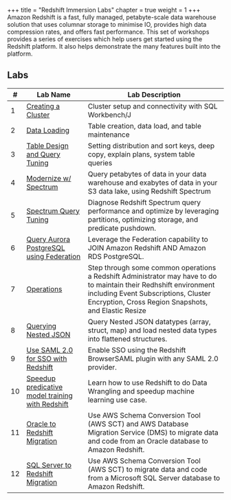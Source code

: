 +++
title = "Redshift Immersion Labs"
chapter = true
weight = 1
+++
Amazon Redshift is a fast, fully managed, petabyte-scale data warehouse solution that uses columnar storage to minimise IO, provides high data compression rates, and offers fast performance. This set of workshops provides a series of exercises which help users get started using the Redshift platform. It also helps demonstrate the many features built into the platform.

## Labs
|# |Lab Name |Lab Description |
|---- |---- | ----|
|1 |[Creating a Cluster](lab1.html) |Cluster setup and connectivity with SQL Workbench/J |
|2 |[Data Loading](lab2.html) |Table creation, data load, and table maintenance |
|3 |[Table Design and Query Tuning](lab3.html) |Setting distribution and sort keys, deep copy, explain plans, system table queries |
|4 |[Modernize w/ Spectrum](lab4.html) |Query petabytes of data in your data warehouse and exabytes of data in your S3 data lake, using Redshift Spectrum |
|5 |[Spectrum Query Tuning](lab5.html) | Diagnose Redshift Spectrum query performance and optimize by leveraging partitions, optimizing storage, and predicate pushdown.|
|6 |[Query Aurora PostgreSQL using Federation](lab6.html) |Leverage the Federation capability to JOIN Amazon Redshift AND Amazon RDS PostgreSQL. |
|7 |[Operations](lab7.html) | Step through some common operations a Redshift Administrator may have to do to maintain their Redhshift environment including Event Subscriptions, Cluster Encryption, Cross Region Snapshots, and Elastic Resize |
|8 |[Querying Nested JSON](lab8.html)| Query Nested JSON datatypes (array, struct, map) and load nested data types into flattened structures. |
|9 |[Use SAML 2.0 for SSO with Redshift](lab9.html)| Enable SSO using the Redshift BrowserSAML plugin with any SAML 2.0 provider. |
|10 |[Speedup predicative model training with Redshift](lab10.html)| Learn how to use Redshift to do Data Wrangling and speedup machine learning use case. |
|11 |[Oracle to Redshift Migration](lab11.html)| Use AWS Schema Conversion Tool (AWS SCT) and AWS Database Migration Service (DMS) to migrate data and code from an Oracle database to Amazon Redshift. |
|12 |[SQL Server to Redshift Migration](lab12.html)| Use AWS Schema Conversion Tool (AWS SCT) to migrate data and code from a Microsoft SQL Server database to Amazon Redshift. |

